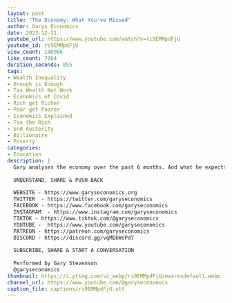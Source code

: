 ```yaml
---
layout: post
title: "The Economy: What You've Missed"
author: Garys Economics
date: 2023-12-31
youtube_url: https://www.youtube.com/watch?v=ri9EMMpdFjU
youtube_id: ri9EMMpdFjU
view_count: 140906
like_count: 7064
duration_seconds: 855
tags:
- Wealth Inequality
- Enough is Enough
- Tax Wealth Not Work
- Economics of Covid
- Rich get Richer
- Poor get Poorer
- Economics Explained
- Tax the Rich
- End Austerity
- Billionaire
- Poverty
categories:
- Education
description: |
  Gary analyses the economy over the past 6 months. And what he expects to happen next.
  
  UNDERSTAND, SHARE & PUSH BACK
  
  WEBSITE - https://www.garyseconomics.org
  TWITTER  - https://twitter.com/garyseconomics
  FACEBOOK - https://www.facebook.com/garyseconomics
  INSTAGRAM  - https://www.instagram.com/garyseconomics
  TIKTOK - https://www.tiktok.com/@garyseconomics
  YOUTUBE -  https://www.youtube.com/garyseconomics
  PATREON - https://patreon.com/garyseconomics
  DISCORD - https://discord.gg/vqME6WsPd7
  
  SUBSCRIBE, SHARE & START A CONVERSATION
  
  Performed by Gary Stevenson
  @garyseconomics
thumbnail: https://i.ytimg.com/vi_webp/ri9EMMpdFjU/maxresdefault.webp
channel_url: https://www.youtube.com/@garyseconomics
caption_file: captions/ri9EMMpdFjU.vtt
---
```

